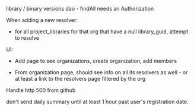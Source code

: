 library / binary versions dao - findAll needs an Authorization

When adding a new resolver:
  - for all project_libraries for that org that have a null
    library_guid, attempt to resolve

UI:
  - Add page to see organizations, create organization, add members

  - From organization page, should see info on all its resolvers as
    well - or at least a link to the resolvers page filtered by the
    org

Handle http 500 from github

don't send daily summary until at least 1 hour past user's registration date.